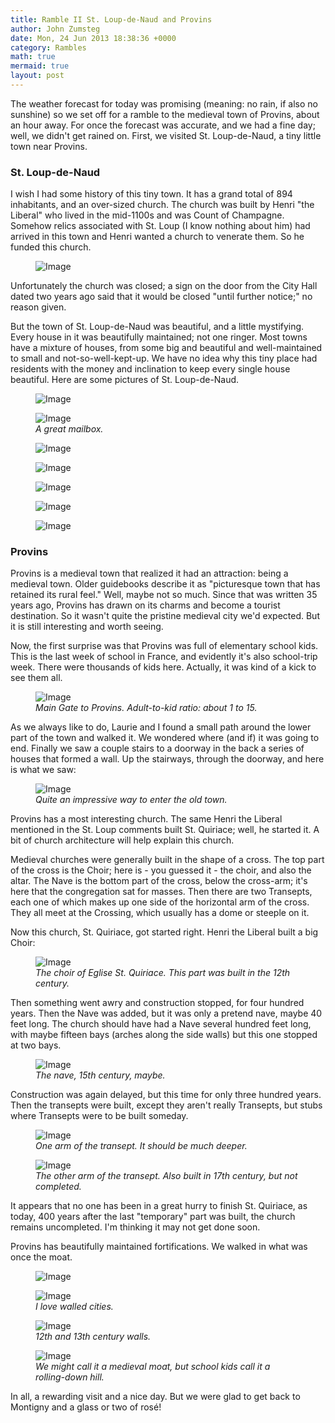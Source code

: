 ```yaml
---
title: Ramble II St. Loup-de-Naud and Provins
author: John Zumsteg
date: Mon, 24 Jun 2013 18:38:36 +0000
category: Rambles
math: true
mermaid: true
layout: post
---
```

The weather forecast for today was promising (meaning: no rain, if also no sunshine) so we set off for a ramble to the medieval town of Provins, about an hour away. For once the forecast was accurate, and we had a fine day; well, we didn't get rained on. First, we visited St. Loup-de-Naud, a tiny little town near Provins.

<h3 font-family="helvectica">St. Loup-de-Naud</h3>
I wish I had some history of this tiny town. It has a grand total of 894 inhabitants, and an over-sized church. The church was built by Henri "the Liberal" who lived in the mid-1100s and was Count of Champagne. Somehow relics associated with St. Loup (I know nothing about him) had arrived in this town and Henri wanted a church to venerate them. So he funded this church. 
<figure class = "landscape">
	<img src="{{"/assets/images/2013/06/IMG_4984.jpg" | prepend: site.baseurl | prepend: site.url }}" alt="Image" />
	<figcaption></figcaption>
</figure>


Unfortunately the church was closed; a sign on the door from the City Hall dated two years ago said that it would be closed "until further notice;" no reason given.

But the town of St. Loup-de-Naud was beautiful, and a little mystifying. Every house in it was beautifully maintained; not one ringer. Most towns have a mixture of houses, from some big and beautiful and well-maintained to small and not-so-well-kept-up. We have no idea why this tiny place had residents with the money and inclination to keep every single house beautiful. Here are some pictures of St. Loup-de-Naud.
<figure class = "portrait">
	<img src="{{"/assets/images/2013/06/IMG_4996.jpg" | prepend: site.baseurl | prepend: site.url }}" alt="Image" />
	<figcaption></figcaption>
</figure>


<figure class = "portrait">
	<img src="{{"/assets/images/2013/06/IMG_5000.jpg" | prepend: site.baseurl | prepend: site.url }}" alt="Image" />
	<figcaption><em>A great mailbox.</em></figcaption>
</figure>

<figure class = "landscape">
	<img src="{{"/assets/images/2013/06/IMG_5001.jpg" | prepend: site.baseurl | prepend: site.url }}" alt="Image" />
	<figcaption></figcaption>
</figure>

<figure class = "portrait">
	<img src="{{"/assets/images/2013/06/IMG_5003.jpg" | prepend: site.baseurl | prepend: site.url }}" alt="Image" />
	<figcaption></figcaption>
</figure>

<figure class = "portrait">
	<img src="{{"/assets/images/2013/06/IMG_4999.jpg" | prepend: site.baseurl | prepend: site.url }}" alt="Image" />
	<figcaption></figcaption>
</figure>

<figure class = "landscape">
	<img src="{{"/assets/images/2013/06/IMG_50052.jpg" | prepend: site.baseurl | prepend: site.url }}" alt="Image" />
	<figcaption></figcaption>
</figure>

<figure class = "portrait">
	<img src="{{"/assets/images/2013/06/IMG_49871.jpg" | prepend: site.baseurl | prepend: site.url }}" alt="Image" />
	<figcaption></figcaption>
</figure>


<h3>Provins</h3>
Provins is a medieval town that realized it had an attraction: being a medieval town. Older guidebooks describe it as "picturesque town that has retained its rural feel." Well, maybe not so much. Since that was written 35 years ago, Provins has drawn on its charms and become a tourist destination. So it wasn't quite the pristine medieval city we'd expected. But it is still interesting and worth seeing.

Now, the first surprise was that Provins was full of elementary school kids. This is the last week of school in France, and evidently it's also school-trip week. There were thousands of kids here. Actually, it was kind of a kick to see them all. 
<figure class = "landscape">
	<img src="{{"/assets/images/2013/06/IMG_5009.jpg" | prepend: site.baseurl | prepend: site.url }}" alt="Image" />
	<figcaption><em>Main Gate to Provins. Adult-to-kid ratio: about 1 to 15.</em></figcaption>
</figure>



As we always like to do, Laurie and I found a small path around the lower part of the town and walked it. We wondered where (and if) it was going to end. Finally we saw a couple stairs to a doorway in the back a series of houses that formed a wall. Up the stairways, through the doorway, and here is what we saw:
<figure class = "portrait">
	<img src="{{"/assets/images/2013/06/IMG_5012.jpg" | prepend: site.baseurl | prepend: site.url }}" alt="Image" />
	<figcaption><em>Quite an impressive way to enter the old town.</em></figcaption>
</figure>

 
Provins has a most interesting church. The same Henri the Liberal mentioned in the St. Loup comments built St. Quiriace; well, he started it. A bit of church architecture will help explain this church.

Medieval churches were generally built in the shape of a cross. The top part of the cross is the Choir; here is - you guessed it - the choir, and also the altar. The Nave is the bottom part of the cross, below the cross-arm; it's here that the congregation sat for masses. Then there are two Transepts, each one of which makes up one side of the horizontal arm of the cross. They all meet at the Crossing, which usually has a dome or steeple on it.

Now this church, St. Quiriace, got started right. Henri the Liberal built a big Choir:
<figure class = "portrait">
	<img src="{{"/assets/images/2013/06/IMG_5022.jpg" | prepend: site.baseurl | prepend: site.url }}" alt="Image" />
	<figcaption><em>The choir of Eglise St. Quiriace. This part was built in the 12th century.</em></figcaption>
</figure>



Then something went awry and construction stopped, for four hundred years. Then the Nave was added, but it was only a pretend nave, maybe 40 feet long. The church should have had a Nave several hundred feet long, with maybe fifteen bays (arches along the side walls) but this one stopped at two bays. 
<figure class = "portrait">
	<img src="{{"/assets/images/2013/06/IMG_5017.jpg" | prepend: site.baseurl | prepend: site.url }}" alt="Image" />
	<figcaption><em>The nave, 15th century, maybe.</em></figcaption>
</figure>


Construction was again delayed, but this time for only three hundred years. Then the transepts were built, except they aren't really Transepts, but stubs where Transepts were to be built someday.
<figure class = "portrait">
	<img src="{{"/assets/images/2013/06/IMG_5020.jpg" | prepend: site.baseurl | prepend: site.url }}" alt="Image" />
	<figcaption><em>One arm of the transept. It should be much deeper.</em></figcaption>
</figure>

<figure class = "portrait">
	<img src="{{"/assets/images/2013/06/IMG_5016.jpg" | prepend: site.baseurl | prepend: site.url }}" alt="Image" />
	<figcaption><em>The other arm of the transept. Also built in 17th century, but not completed.</em></figcaption>
</figure>


It appears that no one has been in a great hurry to finish St. Quiriace, as today, 400 years after the last "temporary" part was built, the church remains uncompleted. I'm thinking it may not get done soon.

Provins has beautifully maintained fortifications. We walked in what was once the moat.
<figure class = "portrait">
	<img src="{{"/assets/images/2013/06/IMG_5033.jpg" | prepend: site.baseurl | prepend: site.url }}" alt="Image" />
	<figcaption></figcaption>
</figure>

<figure class = "landscape">
	<img src="{{"/assets/images/2013/06/IMG_5010.jpg" | prepend: site.baseurl | prepend: site.url }}" alt="Image" />
	<figcaption><em>I love walled cities.</em></figcaption>
</figure>

<figure class = "portrait">
	<img src="{{"/assets/images/2013/06/IMG_5036.jpg" | prepend: site.baseurl | prepend: site.url }}" alt="Image" />
	<figcaption><em>12th and 13th century walls.</em></figcaption>
</figure>

<figure class = "landscape">
	<img src="{{"/assets/images/2013/06/IMG_5040.jpg" | prepend: site.baseurl | prepend: site.url }}" alt="Image" />
	<figcaption><em>We might call it a medieval moat, but school kids call it a  rolling-down hill.</em></figcaption>
</figure>



In all, a rewarding visit and a nice day. But we were glad to get back to Montigny and a glass or two of rosé!

